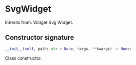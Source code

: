 # SvgWidget
Inherits from: Widget
Svg Widget.
## Constructor signature
```python
__init__(self, path: str = None, *args, **kwargs) -> None:
```
Class constructor.
